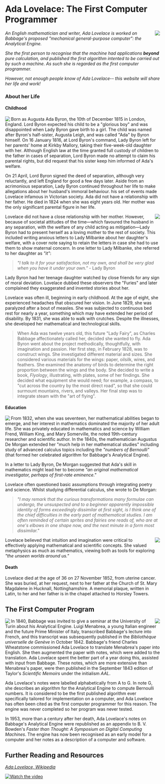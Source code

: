 Ada Lovelace: The First Computer Programmer
======

<img align="right" src="https://upload.wikimedia.org/wikipedia/commons/thumb/a/a4/Ada_Lovelace_portrait.jpg/220px-Ada_Lovelace_portrait.jpg">

*An English mathematician and writer, Ada Lovelace is worked on Babbage's proposed "mechanical general-purpose computer": the Analytical Engine.*

*She the first person to recognise that the machine had applications **beyond** pure calculation, and published the first algorithm intented to be carried out by such a machine. As such she is regarded as the first computer programmer.*

*However, not enough people know of Ada Lovelace-- this website will share her life and work!*

### About her Life

#### Childhood

<img align="left" src="https://upload.wikimedia.org/wikipedia/commons/thumb/e/e7/Miniature_of_Ada_Byron.jpg/220px-Miniature_of_Ada_Byron.jpg">

Born as Augusta Ada Byron, the 10th of December 1815 in London, England. Lord Byron expected his child to be a "glorious boy" and was disappointed when Lady Byron gave birth to a girl.
The child was named after Byron's half-sister, Augusta Leigh, and was called "Ada" by Byron himself. On 16 January 1816, at Lord Byron's command, Lady Byron left for her parents' home at Kirkby Mallory, taking their five-week-old daughter with her. Although English law at the time granted full custody of children to the father in cases of separation, Lord Byron made no attempt to claim his parental rights, but did request that his sister keep him informed of Ada's welfare.

On 21 April, Lord Byron signed the deed of separation, although very reluctantly, and left England for good a few days later.  Aside from an acrimonious separation, Lady Byron continued throughout her life to make allegations about her husband's immoral behaviour. his set of events made Lovelace infamous in Victorian society. Ada did not have a relationship with her father. He died in 1824 when she was eight years old. Her mother was the only significant parental figure in her life.

<img align="right" src="https://upload.wikimedia.org/wikipedia/commons/thumb/d/de/Ada_Lovelace_child_portrait_Somerville_College.jpg/220px-Ada_Lovelace_child_portrait_Somerville_College.jpg">

Lovelace did not have a close relationship with her mother. However, because of societal attitudes of the time—which favoured the husband in any separation, with the welfare of any child acting as mitigation—Lady Byron had to present herself as a loving mother to the rest of society. This included writing anxious letters to Lady Milbanke about her daughter's welfare, with a cover note saying to retain the letters in case she had to use them to show maternal concern. 
In one letter to Lady Milbanke, she referred to her daughter as *"it"*: 

>*"I talk to it for your satisfaction, not my own, and shall be very glad when you have it under your own."* - Lady Byron

Lady Byron had her teenage daughter watched by close friends for any sign of moral deviation. Lovelace dubbed these observers the "Furies" and later complained they exaggerated and invented stories about her.

Lovelace was often ill, beginning in early childhood. At the age of eight, she experienced headaches that obscured her vision. 
In June 1829, she was paralyzed after a bout of measles. She was subjected to continuous bed rest for nearly a year, something which may have extended her period of disability. By 1831, she was able to walk with crutches. Despite the illnesses, she developed her mathematical and technological skills.

> When Ada was twelve years old, this future "Lady Fairy", as Charles Babbage affectionately called her, decided she wanted to fly. Ada Byron went about the project methodically, thoughtfully, with imagination and passion. Her first step, in February 1828, was to construct wings. She investigated different material and sizes. She considered various materials for the wings: paper, oilsilk, wires, and feathers. She examined the anatomy of birds to determine the right proportion between the wings and the body. She decided to write a book, *Flyology*, illustrating, with plates, some of her findings. She decided what equipment she would need; for example, a compass, to "cut across the country by the most direct road", so that she could surmount mountains, rivers, and valleys. Her final step was to integrate steam with the "art of flying".

#### Education

<img align="left" src="https://criticalpages.com/wp-content/uploads/Lovelace-Ada-464.jpg">

From 1832, when she was seventeen, her mathematical abilities began to emerge, and her interest in mathematics dominated the majority of her adult life. She was privately educated in mathematics and science by William Frend, William King, and Mary Somerville, the noted 19th-century researcher and scientific author. In the 1840s, the mathematician Augustus De Morgan extended her "much help in her mathematical studies" including study of advanced calculus topics including the *"numbers of Bernoulli"* (that formed her celebrated algorithm for Babbage's Analytical Engine).

In a letter to Lady Byron, De Morgan suggested that Ada's skill in mathematics might lead her to become *"an original mathematical investigator, perhaps of first-rate eminence."*

Lovelace often questioned basic assumptions through integrating poetry and science. Whilst studying differential calculus, she wrote to De Morgan:
>*"I may remark that the curious transformations many formulae can undergo, the unsuspected and to a beginner apparently impossible identity of forms exceedingly dissimilar at first sight, is I think one of the chief difficulties in the early part of mathematical studies. I am often reminded of certain sprites and fairies one reads of, who are at one's elbows in one shape now, and the next minute in a form most dissimilar."*

<img align="right" src="https://upload.wikimedia.org/wikipedia/commons/thumb/b/ba/Ada_Lovelace_in_1852.jpg/220px-Ada_Lovelace_in_1852.jpg">

Lovelace believed that intuition and imagination were critical to effectively applying mathematical and scientific concepts. She valued metaphysics as much as mathematics, viewing both as tools for exploring *"the unseen worlds around us."*

#### Death

Lovelace died at the age of 36 on 27 November 1852, from uterine cancer. She was buried, at her request, next to her father at the Church of St. Mary Magdalene in Hucknall, Nottinghamshire. A memorial plaque, written in Latin, to her and her father is in the chapel attached to Horsley Towers.
  

## The First Computer Program

<img align="right" src="https://upload.wikimedia.org/wikipedia/commons/thumb/c/cf/Diagram_for_the_computation_of_Bernoulli_numbers.jpg/220px-Diagram_for_the_computation_of_Bernoulli_numbers.jpg">

<img align="left" src="https://upload.wikimedia.org/wikipedia/commons/thumb/8/87/Ada_Lovelace.jpg/220px-Ada_Lovelace.jpg">

In 1840, Babbage was invited to give a seminar at the University of Turin about his Analytical Engine. Luigi Menabrea, a young Italian engineer and the future Prime Minister of Italy, transcribed Babbage's lecture into French, and this transcript was subsequently published in the *Bibliothèque universelle de Genève* in October 1842. Babbage's friend Charles Wheatstone commissioned Ada Lovelace to translate Menabrea's paper into English. She then augmented the paper with notes, which were added to the translation. Ada Lovelace spent the better part of a year doing this, assisted with input from Babbage. These notes, which are more extensive than Menabrea's paper, were then published in the September 1843 edition of Taylor's *Scientific Memoirs* under the initialism *AAL*.


Ada Lovelace's notes were labelled alphabetically from A to G. In note G, she describes an algorithm for the Analytical Engine to compute Bernoulli numbers. It is considered to be the first published algorithm ever specifically tailored for implementation on a computer, and Ada Lovelace has often been cited as the first computer programmer for this reason.
The engine was never completed so her program was never tested.

In 1953, more than a century after her death, Ada Lovelace's notes on Babbage's Analytical Engine were republished as an appendix to B. V. Bowden's *Faster than Thought: A Symposium on Digital Computing Machines*. The engine has now been recognised as an early model for a computer and her notes as a description of a computer and software.


## Further Reading and Resources

*[Ada Lovelace, Wikipedia](https://en.wikipedia.org/wiki/Ada_Lovelace#Insight_into_potential_of_computing_devices)*

[![Watch the video](https://img.youtube.com/vi/IZptxisyVqQ/default.jpg)](https://www.youtube.com/watch?v=IZptxisyVqQ)

